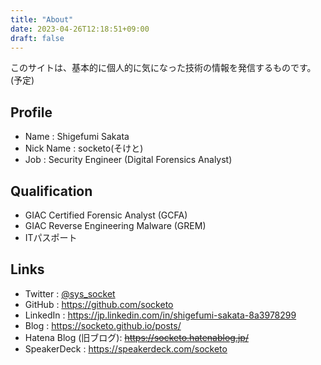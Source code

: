 ```yaml
---
title: "About"
date: 2023-04-26T12:18:51+09:00
draft: false
---
```


このサイトは、基本的に個人的に気になった技術の情報を発信するものです。(予定)

## Profile
- Name : Shigefumi Sakata
- Nick Name : socketo(そけと)
- Job : Security Engineer (Digital Forensics Analyst)

## Qualification
- GIAC Certified Forensic Analyst (GCFA)
- GIAC Reverse Engineering Malware (GREM)
- ITパスポート

## Links
- Twitter : [@sys_socket](https://twitter.com/sys_socket)
- GitHub : https://github.com/socketo
- LinkedIn : https://jp.linkedin.com/in/shigefumi-sakata-8a3978299
- Blog : https://socketo.github.io/posts/
- Hatena Blog (旧ブログ): ~~https://socketo.hatenablog.jp/~~
- SpeakerDeck : https://speakerdeck.com/socketo